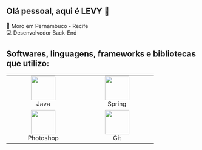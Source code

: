 <!--### Hi there I'm Ralf 👋 
## Let's talk?
[![Linkedin Badge](https://img.shields.io/badge/-Ralf%20Lima-blue?style=social&logo=Linkedin&logoColor=blue&link=https://www.linkedin.com/in/ralf-lima-3b93708a/)](https://www.linkedin.com/in/ralf-lima-3b93708a/)
-->
## Olá pessoal, aqui é LEVY 👋

:pushpin: Moro em Pernambuco - Recife<br>
:computer: Desenvolvedor Back-End<br>



<!--
**ralflima/ralflima** is a ✨ _special_ ✨ repository because its `README.md` (this file) appears on your GitHub profile.

Here are some ideas to get you started:

- 🔭 I’m currently working on ...
- 🌱 I’m currently learning ...
- 👯 I’m looking to collaborate on ...
- 🤔 I’m looking for help with ...
- 💬 Ask me about ...
- 📫 How to reach me: ...
- 😄 Pronouns: ...
- ⚡ Fun fact: ...
-->

## Softwares, linguagens, frameworks e bibliotecas que utilizo:
<table>
  <tbody>
    <tr>
    <tr>
</td>
      <td width="25%" align="center">
        <img height="64px" src="https://img.icons8.com/color/48/000000/java-coffee-cup-logo.png">
        <br>
        <span>Java</span>
      </td>
      <td width="25%" align="center">
        <img height="64px" src="https://img.icons8.com/color/48/000000/spring-logo.png">
        <br>
        <span>Spring<span>
      </td>
    </tr>
    <tr>
      <td width="25%" align="center">
        <img height="64px" src="https://img.icons8.com/fluent/48/000000/adobe-photoshop.png">
        <br>
        <span>Photoshop</span>
      </td>
      <td width="25%" align="center">
        <img height="64px" src="https://img.icons8.com/color/48/000000/git.png"">
        <br>
        <span>Git</span>
      </td>
    </tr>
  </tbody>
</table>
